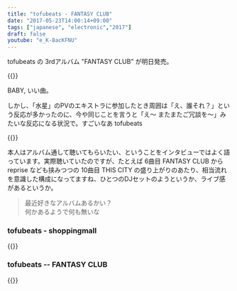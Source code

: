 ```yaml
---
title: "tofubeats - FANTASY CLUB"
date: "2017-05-23T14:00:14+09:00"
tags: ["japanese", "electronic","2017"]
draft: false
youtube: "e_K-8acKFNU"
---
```


tofubeats の 3rdアルバム "FANTASY CLUB" が明日発売。

{{<youtube e_K-8acKFNU>}}

BABY, いい曲。

しかし、「水星」のPVのエキストラに参加したとき周囲は「え、誰それ？」という反応が多かったのに、今や同じことを言うと「え〜 またまたご冗談を〜」みたいな反応になる状況で。すごいなあ tofubeats

{{<youtube NOjmN-ZHlBQ>}}

本人はアルバム通して聴いてもらいたい、ということをインタビューではよく語っています。実際聴いていたのですが、たとえば 6曲目 FANTASY CLUB から reprise なども挟みつつの 10曲目 THIS CITY の盛り上がりのあたり、相当流れを意識した構成になってますね、ひとつのDJセットのようというか、ライブ感があるというか。

> 最近好きなアルバムあるかい？  
> 何かあるようで何も無いな

### tofubeats - shoppingmall

{{<youtube wWhFE18ecsc>}}

### tofubeats -- FANTASY CLUB

{{<amazon B06XZQ1BZ2>}}
